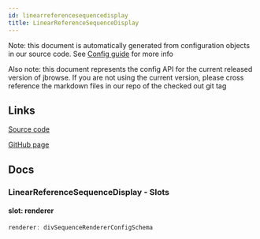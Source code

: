 ```yaml
---
id: linearreferencesequencedisplay
title: LinearReferenceSequenceDisplay
---
```


Note: this document is automatically generated from configuration objects in our
source code. See [Config guide](/docs/config_guide) for more info

Also note: this document represents the config API for the current released
version of jbrowse. If you are not using the current version, please cross
reference the markdown files in our repo of the checked out git tag

## Links

[Source code](https://github.com/GMOD/jbrowse-components/blob/main/plugins/sequence/src/LinearReferenceSequenceDisplay/configSchema.ts)

[GitHub page](https://github.com/GMOD/jbrowse-components/tree/main/website/docs/config/LinearReferenceSequenceDisplay.md)

## Docs

### LinearReferenceSequenceDisplay - Slots

#### slot: renderer

```js
renderer: divSequenceRendererConfigSchema
```
